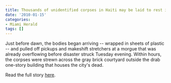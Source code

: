 ```yaml
---
title: Thousands of unidentified corpses in Haiti may be laid to rest in mass graves
date: '2010-01-15'
categories:
- Miami Herald
tags: []
---
```

Just before dawn, the bodies began arriving -- wrapped in sheets of plastic -- and pulled off pickups and makeshift stretchers at a morgue that was already overflowing before disaster struck Tuesday evening. Within hours, the corpses were strewn across the gray brick courtyard outside the drab one-story building that houses the city's dead.

Read the full story [here](http://www.miamiherald.com/news/nation-world/world/americas/haiti/article1934644.html).